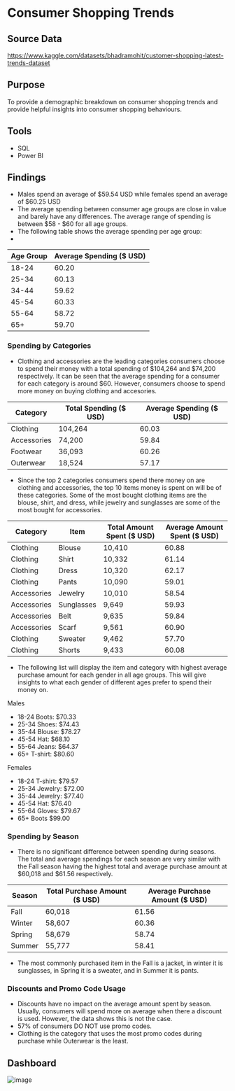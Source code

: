 # Consumer Shopping Trends
## Source Data
https://www.kaggle.com/datasets/bhadramohit/customer-shopping-latest-trends-dataset

## Purpose
To provide a demographic breakdown on consumer shopping trends and provide helpful insights into consumer shopping behaviours.

## Tools
- SQL
- Power BI

## Findings
- Males spend an average of $59.54 USD while females spend an average of $60.25 USD
- The average spending between consumer age groups are close in value and barely have any differences. The average range of spending is between $58 - $60 for all age groups.
- The following table shows the average spending per age group:
- 
| Age Group | Average Spending ($ USD) |
|-|-|
| 18-24 | 60.20 |
| 25-34 | 60.13 |
| 34-44 | 59.62 |
| 45-54 | 60.33 |
| 55-64 | 58.72 |
| 65+ | 59.70 |

### Spending by Categories

- Clothing and accessories are the leading categories consumers choose to spend their money with a total spending of $104,264 and $74,200 respectively. It can be seen that the average spending for a consumer for each category is around $60. However, consumers choose to spend more money on buying clothing and accesories.

| Category | Total Spending ($ USD) | Average Spending ($ USD) | 
|-|-|-|
| Clothing | 104,264 | 60.03 |
| Accessories | 74,200 | 59.84 |
| Footwear | 36,093 | 60.26 |
| Outerwear | 18,524 | 57.17 |

- Since the top 2 categories consumers spend there money on are clothing and accessories, the top 10 items money is spent on will be of these categories. Some of the most bought clothing items are the blouse, shirt, and dress, while jewelry and sunglasses are some of the most bought for accessories.
  
| Category | Item | Total Amount Spent ($ USD) | Average Amount Spent ($ USD) |
|-|-|-|-|
| Clothing | Blouse | 10,410 | 60.88 |
| Clothing | Shirt | 10,332 | 61.14 |
| Clothing | Dress | 10,320 | 62.17 |
| Clothing | Pants | 10,090 | 59.01 |
| Accessories | Jewelry | 10,010 | 58.54 |
| Accessories | Sunglasses | 9,649 | 59.93 |
| Accessories | Belt | 9,635 | 59.84 |
| Accessories | Scarf | 9,561 | 60.90 |
| Clothing | Sweater | 9,462 | 57.70 |
| Clothing | Shorts | 9,433 | 60.08 |

- The following list will display the item and category with highest average purchase amount for each gender in all age groups. This will give insights to what each gender of different ages prefer to spend their money on.

Males
- 18-24 Boots: $70.33
- 25-34 Shoes: $74.43 
- 35-44 Blouse: $78.27
- 45-54 Hat: $68.10
- 55-64 Jeans: $64.37
- 65+ T-shirt: $80.60

Females
- 18-24 T-shirt: $79.57
- 25-34 Jewelry: $72.00
- 35-44 Jewelry: $77.40
- 45-54 Hat: $76.40
- 55-64 Gloves: $79.67
- 65+ Boots $99.00

### Spending by Season

- There is no significant difference between spending during seasons. The total and average spendings for each season are very similar with the Fall season having the highest total and average purchase amount at $60,018 and $61.56 respectively. 

| Season | Total Purchase Amount ($ USD) | Average Purchase Amount ($ USD) |
|-|-|-|
| Fall | 60,018 | 61.56 | 
| Winter | 58,607 | 60.36 |
| Spring | 58,679 | 58.74 |
| Summer | 55,777 | 58.41 |

- The most commonly purchased item in the Fall is a jacket, in winter it is sunglasses, in Spring it is a sweater, and in Summer it is pants.

### Discounts and Promo Code Usage
- Discounts have no impact on the average amount spent by season. Usually, consumers will spend more on average when there a discount is used. However, the data shows this is not the case.
- 57% of consumers DO NOT use promo codes.
- Clothing is the category that uses the most promo codes during purchase while Outerwear is the least.

## Dashboard
![image](https://github.com/user-attachments/assets/281409f7-5ab5-4b67-9d16-be34b7811a65)


 

